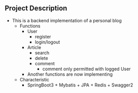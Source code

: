 ## Project Description
- This is a backend implementation of a personal blog
  - Functions
    - User
      - register
      - login/logout
    - Article 
      - search
      - delete
      - comment
        - comment only permitted with logged  User
    - Another functions are now implementing
  - Characteristic
    - SpringBoot3 + Mybatis + JPA + Redis + Swagger2
  
